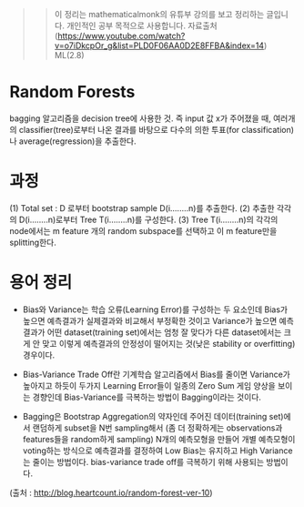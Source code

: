 
>> 이 정리는 mathematicalmonk의 유튜부 강의를 보고 정리하는 글입니다. 개인적인 공부 목적으로 
>> 사용합니다. 
>> 자료출처(https://www.youtube.com/watch?v=o7iDkcpOr_g&list=PLD0F06AA0D2E8FFBA&index=14)
>>ML(2.8)



# Random Forests
bagging 알고리즘을 decision tree에 사용한 것.
즉 input 값 x가 주어졌을 때, 여러개의 classifier(tree)로부터 나온 결과를 바탕으로
다수의 의한 투표(for classification)나  average(regression)을 추출한다.


# 과정

  (1) Total set : D 로부터 bootstrap sample D(i........n)를 추출한다.
  (2) 추출한 각각의 D(i........n)로부터 Tree T(i........n)를 구성한다.
  (3) Tree T(i........n)의 각각의 node에서는 m feature 개의 random subspace를 선택하고 이 m feature만을 splitting한다. 

# 용어 정리

- Bias와 Variance는 학습 오류(Learning Error)를 구성하는 두 요소인데 Bias가 높으면 예측결과가 실제결과와 비교해서 부정확한 것이고 Variance가 높으면 예측결과가 어떤 dataset(training set)에서는 엄청 잘 맞다가 다른 dataset에서는 크게 안 맞고 이렇게 예측결과의 안정성이 떨어지는 것(낮은 stability or overfitting)경우이다.

- Bias-Variance Trade Off란 기계학습 알고리즘에서 Bias를 줄이면 Variance가 높아지고 하듯이 두가지 Learning Error들이 일종의 Zero Sum 게임 양상을 보이는 경향인데 Bias-Variance를 극복하는 방법이 Bagging이라는 것이다.

- Bagging은 Bootstrap Aggregation의 약자인데 주어진 데이터(training set)에서 랜덤하게 subset을 N번 sampling해서 (좀 더 정확하게는 observations과 features들을 random하게 sampling) N개의 예측모형을 만들어 개별 예측모형이 voting하는 방식으로 예측결과를 결정하여 Low Bias는 유지하고 High Variance는 줄이는 방법이다. bias-variance trade off를 극복하기 위해 사용되는 방법이다.

(출처 : http://blog.heartcount.io/random-forest-ver-10)